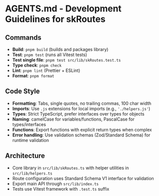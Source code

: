 # AGENTS.md - Development Guidelines for skRoutes

## Commands

- **Build**: `pnpm build` (builds and packages library)
- **Test**: `pnpm test` (runs all Vitest tests)
- **Test single file**: `pnpm test src/lib/skRoutes.test.ts`
- **Type check**: `pnpm check`
- **Lint**: `pnpm lint` (Prettier + ESLint)
- **Format**: `pnpm format`

## Code Style

- **Formatting**: Tabs, single quotes, no trailing commas, 100 char width
- **Imports**: Use `.js` extensions for local imports (e.g., `'./helpers.js'`)
- **Types**: Strict TypeScript, prefer interfaces over types for objects
- **Naming**: camelCase for variables/functions, PascalCase for types/interfaces
- **Functions**: Export functions with explicit return types when complex
- **Error handling**: Use validation schemas (Zod/Standard Schema) for runtime validation

## Architecture

- Core library in `src/lib/skRoutes.ts` with helper utilities in `src/lib/helpers.ts`
- Route configuration uses Standard Schema V1 interface for validation
- Export main API through `src/lib/index.ts`
- Tests use Vitest framework with `.test.ts` suffix
